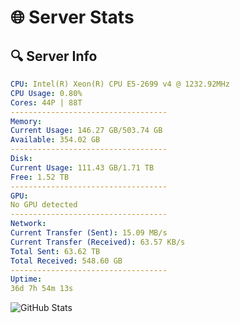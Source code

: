 # 🌐 Server Stats
## 🔍 Server Info
```yaml
CPU: Intel(R) Xeon(R) CPU E5-2699 v4 @ 1232.92MHz
CPU Usage: 0.80%
Cores: 44P | 88T
-----------------------------------
Memory:
Current Usage: 146.27 GB/503.74 GB
Available: 354.02 GB
-----------------------------------
Disk:
Current Usage: 111.43 GB/1.71 TB
Free: 1.52 TB
-----------------------------------
GPU:
No GPU detected
-----------------------------------
Network:
Current Transfer (Sent): 15.09 MB/s
Current Transfer (Received): 63.57 KB/s
Total Sent: 63.62 TB
Total Received: 548.60 GB
-----------------------------------
Uptime:
36d 7h 54m 13s
```
![GitHub Stats](https://img.shields.io/badge/Updated-2025-04-13_05:17:02-blue)